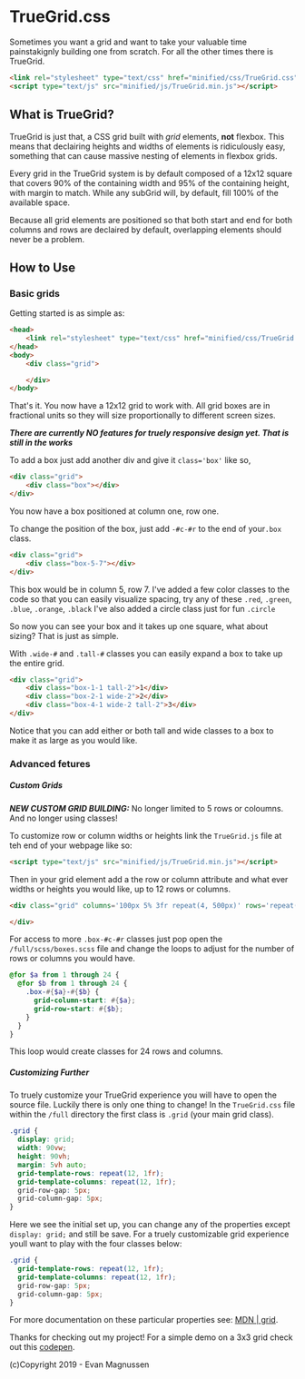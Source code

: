# TrueGrid.css
Sometimes you want a grid and want to take your valuable time painstakignly building one from scratch.
For all the other times there is TrueGrid.

```html
<link rel="stylesheet" type="text/css" href="minified/css/TrueGrid.css"/>
<script type="text/js" src="minified/js/TrueGrid.min.js"></script>
``` 

## What is TrueGrid?
TrueGrid is just that, a CSS grid built with *grid* elements, **not** flexbox. This means that declairing heights and widths of elements is ridiculously easy, something that can cause massive nesting of elements in flexbox grids. 

Every grid in the TrueGrid system is by default composed of a 12x12 square that covers 90% of the containing width and 95% of the containing height, with margin to match. While any subGrid will, by default, fill 100% of the available space.

Because all grid elements are positioned so that both start and end for both columns and rows are declaired by default, overlapping elements should never be a problem.

## How to Use
### Basic grids
Getting started is as simple as:
```html
<head>
    <link rel="stylesheet" type="text/css" href="minified/css/TrueGrid.css"/>
</head>
<body>
    <div class="grid">

    </div>
</body>
```
That's it. You now have a 12x12 grid to work with. All grid boxes are in fractional units so they will size proportionally to different screen sizes.

**_There are currently NO features for truely responsive design yet. That is still in the works_**

To add a box just add another div and give it `class='box'` like so,
```html
<div class="grid">
    <div class="box"></div>
</div>
```
You now have a box positioned at column one, row one. 

To change the position of the box, just add `-#c-#r` to the end of your`.box` class.
```html
<div class="grid">
    <div class="box-5-7"></div>
</div>
```
This box would be in column 5, row 7.
I've added a few color classes to the code so that you can easily visualize spacing, try any of these `.red`, `.green`, `.blue`, `.orange`, `.black`
I've also added a circle class just for fun `.circle`

So now you can see your box and it takes up one square, what about sizing? That is just as simple.

With `.wide-#` and `.tall-#` classes you can easily expand a box to take up the entire grid.
```html
<div class="grid">
    <div class="box-1-1 tall-2">1</div>
    <div class="box-2-1 wide-2">2</div>
    <div class="box-4-1 wide-2 tall-2">3</div>
</div>
```
Notice that you can add either or both tall and wide classes to a box to make it as large as you would like.

### Advanced fetures
##### Custom Grids

**_NEW CUSTOM GRID BUILDING:_**
No longer limited to 5 rows or coloumns. And no longer using classes!

To customize row or column widths or heights link the `TrueGrid.js` file at teh end of your webpage like so:
```html
<script type="text/js" src="minified/js/TrueGrid.min.js"></script>
``` 
Then in your grid element add a the row or column attribute and what ever widths or heights you would like, up to 12 rows or columns.
```html
<div class="grid" columns='100px 5% 3fr repeat(4, 500px)' rows='repeat(12, 100px)'>

</div>
```

For access to more `.box-#c-#r` classes just pop open the `/full/scss/boxes.scss` file and change the loops to adjust for the number of rows or columns you would have.
```scss
@for $a from 1 through 24 {
  @for $b from 1 through 24 {
    .box-#{$a}-#{$b} {
      grid-column-start: #{$a};
      grid-row-start: #{$b};
    }
  }
}
```
This loop would create classes for 24 rows and columns.

##### Customizing Further

To truely customize your TrueGrid experience you will have to open the source file. Luckily there is only one thing to change! In the `TrueGrid.css` file within the `/full` directory the first class is `.grid` (your main grid class).
```css
.grid {
  display: grid;
  width: 90vw;
  height: 90vh;
  margin: 5vh auto;
  grid-template-rows: repeat(12, 1fr);
  grid-template-columns: repeat(12, 1fr);
  grid-row-gap: 5px;
  grid-column-gap: 5px;
}
```
Here we see the initial set up, you can change any of the properties except `display: grid;` and still be save. For a truely customizable grid experience youll want to play with the four classes below:
```css
.grid {
  grid-template-rows: repeat(12, 1fr);
  grid-template-columns: repeat(12, 1fr);
  grid-row-gap: 5px;
  grid-column-gap: 5px;
}
```
For more documentation on these particular properties see: [MDN | grid](https://developer.mozilla.org/en-US/docs/Web/CSS/grid).

Thanks for checking out my project! For a simple demo on a 3x3 grid check out this [codepen](https://codepen.io/emags112/full/PXyqvv).

(c)Copyright 2019 - Evan Magnussen
